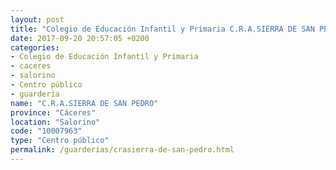 ```yaml
---
layout: post
title: "Colegio de Educación Infantil y Primaria C.R.A.SIERRA DE SAN PEDRO"
date: 2017-09-20 20:57:05 +0200
categories:
- Colegio de Educación Infantil y Primaria
- caceres
- salorino
- Centro público
- guarderia
name: "C.R.A.SIERRA DE SAN PEDRO"
province: "Cáceres"
location: "Salorino"
code: "10007963"
type: "Centro público"
permalink: /guarderias/crasierra-de-san-pedro.html
---
```

